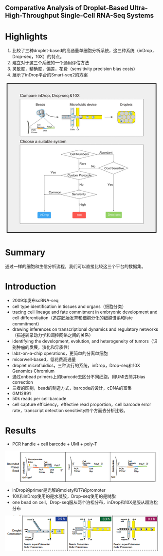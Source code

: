 Comparative Analysis of Droplet-Based Ultra-High-Throughput Single-Cell RNA-Seq Systems
---

# Highlights
1. 比较了三种droplet-based的高通量单细胞分析系统，这三种系统（inDrop，Drop-seq，10X）的特点。
2. 建立对于这三个系统的一个通用评估方法
3. 灵敏度，精确度，偏差，花费（sensitivity precision bias costs）
4. 展示了inDrop平台的Smart-seq2的方案

![选择方式](https://raw.githubusercontent.com/bedforimg/imgbed/master/images/2020/11/30/选择方式.png)
# Summary
通过一样的细胞和生信分析流程，我们可以直接比较这三个平台的数据集。

# Introduction
- 2009年发布scRNA-seq
- cell type identification in tissues and organs（细胞分类）
- tracing cell lineage and fate commitment in embryonic development and cell differentiation（追踪胚胎发育和细胞分化的细胞谱系和fate commitment）
- drawing inferences on transcriptional dynamics and regulatory networks（描述转录动力学和调控网络之间的关系）
- identifying the development, evolution, and heterogeneity of tumors（识别肿瘤的发展，演化和异质性）
- labz-on-a-chip operations，更简单的分离单细胞
- micorwell-based，低花费高通量
- droplet microfluidics，三种流行的系统，inDrop，Drop-seq和10X Genomics Chromium
- 通过onbead primers上的barcode去区分不同细胞，用UMI去简并bias correction
- 三者的区别，bead的制造方式，barcode的设计，cDNA的富集
- GM12891
- 50k reads per cell barcode
- cell capture efficiency，effective read proportion，cell barcode error rate，transcript detection sensitivity四个方面去分析比较。
# Results
- PCR handle + cell barcode + UMI + poly-T

![barcode prime bead](https://raw.githubusercontent.com/bedforimg/imgbed/master/images/2020/11/30/barcode_prime_bead.png)
- inDrop的primer是光解的moiety和T7的promoter
- 10X和inDrop使用的是水凝胶，Drop-seq使用的是树脂
- one bead on cell，Drop-seq服从两个泊松分布，inDrop和10X是服从超泊松分布

![droplet generation](https://raw.githubusercontent.com/bedforimg/imgbed/master/images/2020/11/30/droplet_generation.png)